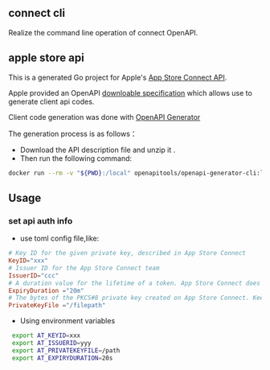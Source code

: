 ## connect cli
Realize the command line operation of connect OpenAPI. 

## apple store api

This is a generated Go project for Apple's [App Store Connect API](https://developer.apple.com/documentation/ipakpublisherapi).

Apple provided an OpenAPI
[downloable specification](https://developer.apple.com/sample-code/app-store-connect/app-store-connect-openapi-specification.zip) which allows use to generate client api codes.

Client code generation was done with [OpenAPI Generator](https://github.com/OpenAPITools/openapi-generator)

The generation process is as follows：
- Download the API description file and unzip it .
- Then run the following command:
```bash
docker run --rm -v "${PWD}:/local" openapitools/openapi-generator-cli:latest-release generate -i /local/app_store_connect_api_1.8_openapi.json -g go -o /local/openapi
```

## Usage
### set api auth info
- use toml config file,like:
```toml
# Key ID for the given private key, described in App Store Connect
KeyID="xxx"
# Issuer ID for the App Store Connect team
IssuerID="ccc"
# A duration value for the lifetime of a token. App Store Connect does not accept a token with a lifetime of longer than 20 minutes
ExpiryDuration ="20m"
# The bytes of the PKCS#8 private key created on App Store Connect. Keep this key safe as you can only download it once.
PrivateKeyFile ="/filepath"
```
- Using environment variables
```bash
 export AT_KEYID=xxx
 export AT_ISSUERID=yyy
 export AT_PRIVATEKEYFILE=/path
 export AT_EXPIRYDURATION=20s
```
